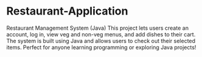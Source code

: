 # Restaurant-Application
Restaurant Management System (Java) This project lets users create an account, log in, view veg and non-veg menus, and add dishes to their cart. The system is built using Java and allows users to check out their selected items. Perfect for anyone learning programming or exploring Java projects!
